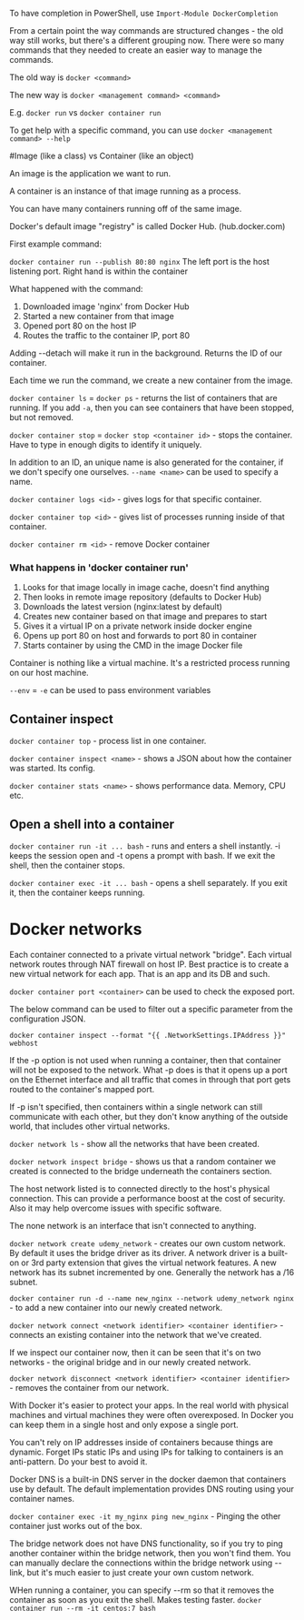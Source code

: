To have completion in PowerShell, use `Import-Module DockerCompletion`

From a certain point the way commands are structured changes - 
the old way still works, but there's a different grouping now. There were so many commands
that they needed to create an easier way to manage the commands.

The old way is `docker <command>`

The new way is `docker <management command> <command>`

E.g. `docker run` vs `docker container run`

To get help with a specific command, you can use `docker <management command> --help`

#Image (like a class) vs Container (like an object)

An image is the application we want to run. 

A container is an instance of that image running as a process.

You can have many containers running off of the same image.

Docker's default image "registry" is called Docker Hub. (hub.docker.com)

First example command:

`docker container run --publish 80:80 nginx` The left port is the host listening port. 
Right hand is within the container

What happened with the command:

1) Downloaded image 'nginx' from Docker Hub
2) Started a new container from that image
3) Opened port 80 on the host IP
4) Routes the traffic to the container IP, port 80

Adding --detach will make it run in the background. Returns the ID of our container.

Each time we run the command, we create a new container from the image.

`docker container ls` = `docker ps` - returns the list of containers that are running.
If you add `-a`, then you can see containers that have been stopped, but not removed.

`docker container stop` = `docker stop <container id>` - stops the container. Have to type in enough digits to identify it uniquely.

In addition to an ID, an unique name is also generated for the container, if we don't specify one ourselves.
`--name <name>` can be used to specify a name. 

`docker container logs <id>` - gives logs for that specific container.

`docker container top <id>` - gives list of processes running inside of that container.

`docker container rm <id>` - remove Docker container

### What happens in 'docker container run'
1) Looks for that image locally in image cache, doesn't find anything
2) Then looks in remote image repository (defaults to Docker Hub)
3) Downloads the latest version (nginx:latest by default)
4) Creates new container based on that image and prepares to start
5) Gives it a virtual IP on a private network inside docker engine 
6) Opens up port 80 on host and forwards to port 80 in container
7) Starts container by using the CMD in the image Docker file

Container is nothing like a virtual machine. It's a restricted process running on our host machine.

`--env` = `-e` can be used to pass environment variables

## Container inspect

`docker container top` - process list in one container.

`docker container inspect <name>` - shows a JSON about how the container was started. Its config.

`docker container stats <name>` - shows performance data. Memory, CPU etc.

## Open a shell into a container

`docker container run -it ... bash` - runs and enters a shell instantly. -i keeps the session 
open and -t opens a prompt with bash. If we exit the shell, then the container stops.

`docker container exec -it ... bash` - opens a shell separately. If you exit it, then the
container keeps running.

# Docker networks

Each container connected to a private virtual network "bridge". 
Each virtual network routes through NAT firewall on host IP. Best practice is to create a new
virtual network for each app. That is an app and its DB and such.

`docker container port <container>` can be used to check the exposed port.

The below command can be used to filter out a specific parameter from the configuration JSON.

``docker container inspect --format "{{ .NetworkSettings.IPAddress }}" webhost``

If the -p option is not used when running a container, then that container will not be exposed to the network.
What -p does is that it opens up a port on the Ethernet interface and all traffic
that comes in through that port gets routed to the container's mapped port.

If -p isn't specified, then containers within a single network can still communicate with each other,
but they don't know anything of the outside world, that includes other virtual networks.

`docker network ls` - show all the networks that have been created.

`docker network inspect bridge` - shows us that a random container we created is connected to the bridge
underneath the containers section.

The host network listed is to connected directly to the host's physical connection. This can
provide a performance boost at the cost of security. Also it may help overcome issues with
specific software.

The none network is an interface that isn't connected to anything.

`docker network create udemy_network` - creates our own custom network. By default it uses
the bridge driver as its driver. A network driver is a built-on or 3rd party extension that
gives the virtual network features. A new network has its subnet incremented by one. Generally
the network has a /16 subnet.

`docker container run -d --name new_nginx --network udemy_network nginx` - to add a new container
into our newly created network.

`docker network connect <network identifier> <container identifier>` - connects an existing
container into the network that we've created.

If we inspect our container now, then it can be seen that it's on two networks - the original
bridge and in our newly created network.

`docker network disconnect <network identifier> <container identifier>` - removes the container
from our network.

With Docker it's easier to protect your apps. In the real world with physical machines and virtual machines
they were often overexposed. In Docker you can keep them in a single host and only expose a single port.

You can't rely on IP addresses inside of containers because things are dynamic. Forget IPs
static IPs and using IPs for talking to containers is an anti-pattern. Do your best to avoid it.

Docker DNS is a built-in DNS server in the docker daemon that containers use by default.
The default implementation provides DNS routing using your container names.

`docker container exec -it my_nginx ping new_nginx` - Pinging the other container just works 
out of the box.

The bridge network does not have DNS functionality, so if you try to ping another container
within the bridge network, then you won't find them. You can manually declare the connections
within the bridge network using --link, but it's much easier to just create your own custom network.

WHen running a container, you can specify --rm so that it removes the container as soon as you 
exit the shell. Makes testing faster.
`docker container run --rm -it centos:7 bash`